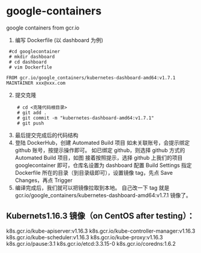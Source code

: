 # google-containers
google containers from gcr.io

1.  编写 Dockerfile (以 dashboard 为例)

```shell
 #cd googlecontainer
 # mkdir dashboard
 # cd dashboard
 # vim Dockerfile
```
 
    FROM gcr.io/google_containers/kubernetes-dashboard-amd64:v1.7.1
    MAINTAINER xxx@xxx.com

2.  提交克隆

```shell
    # cd <克隆代码根目录>
    # git add .
    # git commit -m "kubernetes-dashboard-amd64:v1.7.1"
    # git push
```
3.  最后提交完成后的代码结构
4.  登陆 DockerHub，创建 Automated Build 项目
    如未关联账号，会提示绑定 github 账号，按提示操作即可。
    如已绑定 github，则选择 github 方式的 Automated Build 项目，如图
    接着按照提示，选择 github 上我们的项目 googlecontainer 即可，仓库名设置为 dashboard
    配置 Build Settings
    指定 Dockerfile 所在的目录（到目录级即可），设置镜像 tag，先点 Save Changes，再点 Trigger
5.  编译完成后，我们就可以把镜像拉取到本地。
    自己改一下 tag 就是 gcr.io/google_containers/kubernetes-dashboard-amd64:v1.7.1 镜像了。
    
    
## Kubernets1.16.3 镜像（on CentOS after testing）：
 k8s.gcr.io/kube-apiserver:v1.16.3 k8s.gcr.io/kube-controller-manager:v1.16.3
 k8s.gcr.io/kube-scheduler:v1.16.3
 k8s.gcr.io/kube-proxy:v1.16.3
 k8s.gcr.io/pause:3.1
 k8s.gcr.io/etcd:3.3.15-0
 k8s.gcr.io/coredns:1.6.2
